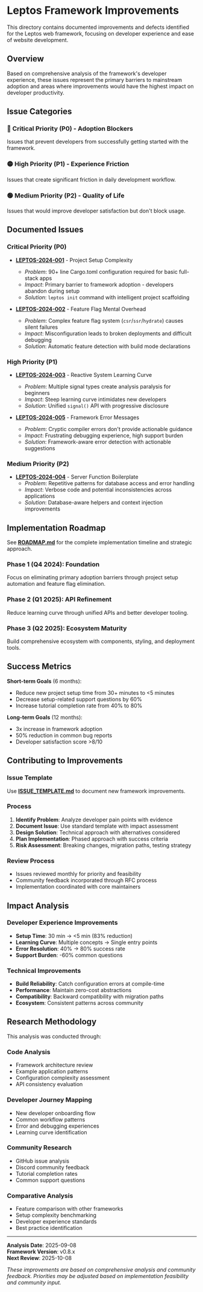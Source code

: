 # Leptos Framework Improvements

This directory contains documented improvements and defects identified for the Leptos web framework, focusing on developer experience and ease of website development.

## Overview

Based on comprehensive analysis of the framework's developer experience, these issues represent the primary barriers to mainstream adoption and areas where improvements would have the highest impact on developer productivity.

## Issue Categories

### 🔴 Critical Priority (P0) - Adoption Blockers
Issues that prevent developers from successfully getting started with the framework.

### 🟡 High Priority (P1) - Experience Friction  
Issues that create significant friction in daily development workflow.

### 🟢 Medium Priority (P2) - Quality of Life
Issues that would improve developer satisfaction but don't block usage.

## Documented Issues

### Critical Priority (P0)
- **[LEPTOS-2024-001](./LEPTOS-2024-001-project-setup-complexity.md)** - Project Setup Complexity
  - *Problem*: 90+ line Cargo.toml configuration required for basic full-stack apps
  - *Impact*: Primary barrier to framework adoption - developers abandon during setup
  - *Solution*: `leptos init` command with intelligent project scaffolding

- **[LEPTOS-2024-002](./LEPTOS-2024-002-feature-flag-confusion.md)** - Feature Flag Mental Overhead
  - *Problem*: Complex feature flag system (`csr`/`ssr`/`hydrate`) causes silent failures
  - *Impact*: Misconfiguration leads to broken deployments and difficult debugging
  - *Solution*: Automatic feature detection with build mode declarations

### High Priority (P1)
- **[LEPTOS-2024-003](./LEPTOS-2024-003-signal-api-complexity.md)** - Reactive System Learning Curve
  - *Problem*: Multiple signal types create analysis paralysis for beginners
  - *Impact*: Steep learning curve intimidates new developers
  - *Solution*: Unified `signal()` API with progressive disclosure

- **[LEPTOS-2024-005](./LEPTOS-2024-005-error-messages.md)** - Framework Error Messages
  - *Problem*: Cryptic compiler errors don't provide actionable guidance
  - *Impact*: Frustrating debugging experience, high support burden
  - *Solution*: Framework-aware error detection with actionable suggestions

### Medium Priority (P2)  
- **[LEPTOS-2024-004](./LEPTOS-2024-004-server-function-boilerplate.md)** - Server Function Boilerplate
  - *Problem*: Repetitive patterns for database access and error handling
  - *Impact*: Verbose code and potential inconsistencies across applications
  - *Solution*: Database-aware helpers and context injection improvements

## Implementation Roadmap

See **[ROADMAP.md](./ROADMAP.md)** for the complete implementation timeline and strategic approach.

### Phase 1 (Q4 2024): Foundation
Focus on eliminating primary adoption barriers through project setup automation and feature flag elimination.

### Phase 2 (Q1 2025): API Refinement  
Reduce learning curve through unified APIs and better developer tooling.

### Phase 3 (Q2 2025): Ecosystem Maturity
Build comprehensive ecosystem with components, styling, and deployment tools.

## Success Metrics

**Short-term Goals** (6 months):
- Reduce new project setup time from 30+ minutes to <5 minutes
- Decrease setup-related support questions by 60%
- Increase tutorial completion rate from 40% to 80%

**Long-term Goals** (12 months):
- 3x increase in framework adoption
- 50% reduction in common bug reports  
- Developer satisfaction score >8/10

## Contributing to Improvements

### Issue Template
Use **[ISSUE_TEMPLATE.md](./ISSUE_TEMPLATE.md)** to document new framework improvements.

### Process
1. **Identify Problem**: Analyze developer pain points with evidence
2. **Document Issue**: Use standard template with impact assessment
3. **Design Solution**: Technical approach with alternatives considered
4. **Plan Implementation**: Phased approach with success criteria
5. **Risk Assessment**: Breaking changes, migration paths, testing strategy

### Review Process
- Issues reviewed monthly for priority and feasibility
- Community feedback incorporated through RFC process
- Implementation coordinated with core maintainers

## Impact Analysis

### Developer Experience Improvements
- **Setup Time**: 30 min → <5 min (83% reduction)
- **Learning Curve**: Multiple concepts → Single entry points
- **Error Resolution**: 40% → 80% success rate
- **Support Burden**: -60% common questions

### Technical Improvements
- **Build Reliability**: Catch configuration errors at compile-time
- **Performance**: Maintain zero-cost abstractions
- **Compatibility**: Backward compatibility with migration paths
- **Ecosystem**: Consistent patterns across community

## Research Methodology

This analysis was conducted through:

### Code Analysis
- Framework architecture review
- Example application patterns
- Configuration complexity assessment
- API consistency evaluation

### Developer Journey Mapping
- New developer onboarding flow
- Common workflow patterns
- Error and debugging experiences
- Learning curve identification

### Community Research
- GitHub issue analysis
- Discord community feedback
- Tutorial completion rates
- Common support questions

### Comparative Analysis
- Feature comparison with other frameworks
- Setup complexity benchmarking
- Developer experience standards
- Best practice identification

---

**Analysis Date**: 2025-09-08  
**Framework Version**: v0.8.x  
**Next Review**: 2025-10-08  

*These improvements are based on comprehensive analysis and community feedback. Priorities may be adjusted based on implementation feasibility and community input.*